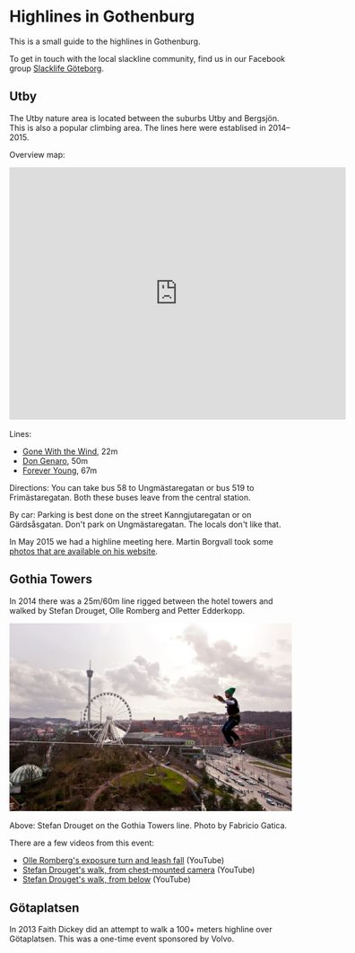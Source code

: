 Highlines in Gothenburg
=======================

This is a small guide to the highlines in Gothenburg.

To get in touch with the local slackline community, find us in our Facebook group [Slacklife Göteborg](https://www.facebook.com/groups/215519055284206/).

Utby
----

The Utby nature area is located between the suburbs Utby and Bergsjön. This is also a popular climbing area. The lines here were establised in 2014–2015.

Overview map:

<iframe src="http://kartor.eniro.se/m/Ilc9f?embed=true&center=57.744571918686304,12.064404487609863&zoom=15&layer=hybrid"
 width="600" height="450" frameborder="0" style="border:0">
<p><a href="http://kartor.eniro.se/m/Ilc9f">Go to map at Eniro</a></p>
</iframe>

Lines:

* [Gone With the Wind](gone-with-the-wind.md), 22m
* [Don Genaro](don-genaro.md), 50m
* [Forever Young](forever-young.md), 67m

Directions: You can take bus 58 to Ungmästaregatan or bus 519 to Frimästaregatan. Both these buses leave from the central station.

By car: Parking is best done on the street Kanngjutaregatan or on Gärdsåsgatan. Don't park on Ungmästaregatan. The locals don't like that.

In May 2015 we had a highline meeting here. Martin Borgvall took some [photos that are available on his website](http://www.illbattingbild.com/highline).

Gothia Towers
-------------

In 2014 there was a 25m/60m line rigged between the hotel towers and walked by Stefan Drouget, Olle Romberg and Petter Edderkopp.

![Stefan Drouget on Gothia Towers highline by Fabricio Gatica](img/gothia-towers-stefan.jpg)

Above: Stefan Drouget on the Gothia Towers line. Photo by Fabricio Gatica.

There are a few videos from this event:

* [Olle Romberg's exposure turn and leash fall](https://www.youtube.com/watch?v=ml0JszGnXdg) (YouTube)
* [Stefan Drouget's walk, from chest-mounted camera](https://www.youtube.com/embed/e_wk2X3J2s0) (YouTube)
* [Stefan Drouget's walk, from below](https://www.youtube.com/watch?v=eU9BlVg9tVI) (YouTube)

Götaplatsen
-----------

In 2013 Faith Dickey did an attempt to walk a 100+ meters highline over Götaplatsen. This was a one-time event sponsored by Volvo.

